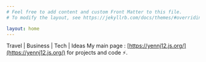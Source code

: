 ```yaml
---
# Feel free to add content and custom Front Matter to this file.
# To modify the layout, see https://jekyllrb.com/docs/themes/#overriding-theme-defaults

layout: home
---
```

Travel | Business | Tech | Ideas
My main page : [https://yennj12.js.org/](https://yennj12.js.org/) for projects and code ⚡.